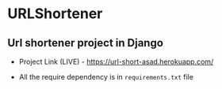 # URLShortener

## Url shortener project in Django

- Project Link (LIVE) - https://url-short-asad.herokuapp.com/

- All the require dependency is in `requirements.txt` file
